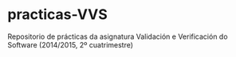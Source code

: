 # practicas-VVS
Repositorio de prácticas da asignatura Validación e Verificación do Software (2014/2015, 2º cuatrimestre)
